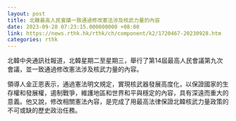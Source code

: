 ```yaml
---
layout: post
title: 北韓最高人民會議一致通過修改憲法涉及核武力量的內容
date: 2023-09-28 07:23:15.000000000 +08:00
link: https://news.rthk.hk/rthk/ch/component/k2/1720467-20230928.htm
categories: rthk
---
```


北韓中央通訊社報道，北韓星期二至星期三，舉行了第14屆最高人民會議第九次會議，並一致通過修改憲法涉及核武力量的內容。

領導人金正恩表示，通過憲法明文規定，實現核武器發展高度化，以保證國家的生存權和發展權，遏制戰爭，維護地區和世界和平與穩定的內容，具有深遠而重大的意義。他又說，修改相關憲法內容，是完成了用最高法律保證北韓核武力量政策的不可或缺的歷史政治任務。
